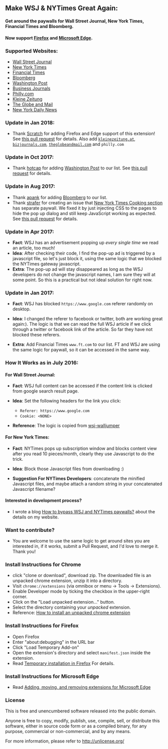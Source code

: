 
## Make WSJ & NYTimes Great Again:

#### Get around the paywalls for Wall Street Journal, New York Times, Financial Times and Bloomberg.
#### Now support [Firefox](#install-instructions-for-firefox) and [Microsoft Edge](#install-instructions-for-microsoft-edge).

### Supported Websites:
*   [Wall Street Journal](https://www.wsj.com/)
*   [New York Times](https://www.nytimes.com/)
*   [Financial Times](https://www.ft.com/)
*   [Bloomberg](https://www.bloomberg.com/)
*   [Washington Post](https://www.washingtonpost.com)
*   [Business Journals](https://www.bizjournals.com/)
*   [Philly.com](https://www.philly.com/)
*   [Kleine Zeitung](http://www.kleinezeitung.at/)
*   [The Globe and Mail](https://www.theglobeandmail.com/)
*   [New York Daily News](http://www.nydailynews.com/)

### Update in Jan 2018:
*   Thank [Scratch](https://github.com/Scrxtchy) for adding Firefox and Edge support of this extension! See [this pull request](https://github.com/njuljsong/wsjUnblock/pull/25) for details. Also add [`kleinezeitung.at`](https://github.com/njuljsong/wsjUnblock/pull/22), [`bizjournals.com`](https://github.com/njuljsong/wsjUnblock/pull/14), [`theglobeandmail.com`](https://github.com/njuljsong/wsjUnblock/pull/26) and `philly.com`

### Update in Oct 2017:
*	Thank [hotcap](https://github.com/hotcap) for adding [Washington Post](https://www.washingtonpost.com) to our list. See [this pull request](https://github.com/njuljsong/wsjUnblock/pull/7) for details.

### Update in Aug 2017:
*	Thank [apank](https://github.com/apank) for adding [Bloomberg](https://www.bloomberg.com/businessweek) to our list.
*	Thank [strafer](https://github.com/strafer) for creating an issue that [New York Times Cooking section](https://cooking.nytimes.com/) has separate paywall. We fixed it by just injecting CSS to the pages to hide the pop up dialog and still keep JavaScript working as expected. See [this pull request](https://github.com/njuljsong/wsjUnblock/pull/3) for details.

### Update in Apr 2017:
*	**Fact**: WSJ has an advertisement popping up *every single time* we read an article, too much!
*	**Idea**: After checking their code, I find the pop-up ad is triggered by a javascript file, so let's just block it, using the same logic that we blocked the NYTimes gateway javascript.
*	**Extra**: The pop-up ad will stay disappeared as long as the WSJ developers do not change the javascript names, I am sure they will at some point. So this is a practical but not ideal solution for right now.

### Update in Jan 2017:
*	**Fact**: WSJ has blocked `https://www.google.com` referer randomly on desktop.

*	**Idea**: I changed the referer to facebook or twitter, both are working great again:). The logic is that we can read the full WSJ article if we click through a twitter or facebook link of the article. So far they have not blocked these referers.

*	**Extra**: Add Financial Times `www.ft.com` to our list. FT and WSJ are using the same logic for paywall, so it can be accessed in the same way.

### How It Works as in July 2016:

#### For Wall Street Journal:
*  **Fact**: WSJ full content can be accessed if the content link is clicked from google search result page.

*  **Idea**: Set the following headers for the link you click:
	* `Referer: https://www.google.com`
	* `Cookie: <NONE>`

*  **Reference**: The logic is copied from [wsj-walljumper](https://github.com/hatboysam/wsj-walljumper)

#### For New York Times:
*  **Fact**: NYTimes pops up subscription window and blocks content view after you read 10 pieces/month, clearly they use Javascript to do the trick.

*  **Idea**:  Block those Javascript files from downloading :)

*  **Suggestion For NYTimes Developers**: concatenate the minified Javascript files, and maybe attach a random string in your concatenated Javascript filename?

#### Interested in development process?
*	I wrote a blog [How to bypass WSJ and NYTimes paywalls?](http://blog.jinsongli.com/) about the details on my website.

### Want to contribute?
*   You are welcome to use the same logic to get around sites you are interested in, if it works, submit a Pull Request, and I'd love to merge it. Thank you!

### Install Instructions for Chrome
*   click "clone or download", download zip. The downloaded file is an unpacked chrome extension, unzip it into a directory.
*   Visit `chrome://extensions` (via omnibox or menu -> Tools -> Extensions).
*   Enable Developer mode by ticking the checkbox in the upper-right corner.
*   Click on the "Load unpacked extension..." button.
*   Select the directory containing your *unpacked* extension.
*   Reference: [How to install an unpacked chrome extension](http://stackoverflow.com/questions/24577024/install-chrome-extension-not-in-the-store/24577660#24577660)

### Install Instructions for Firefox
*   Open Firefox
*   Enter "about:debugging" in the URL bar
*   Click "Load Temporary Add-on"
*   Open the extension's directory and select `manifest.json` inside the extension.
*   Read [Temporary installation in Firefox](https://developer.mozilla.org/en-US/Add-ons/WebExtensions/Temporary_Installation_in_Firefox) For details.

### Install Instructions for Microsoft Edge
*   Read [Adding, moving, and removing extensions for Microsoft Edge](https://docs.microsoft.com/en-us/microsoft-edge/extensions/guides/adding-and-removing-extensions)

### License
This is free and unencumbered software released into the public domain.

Anyone is free to copy, modify, publish, use, compile, sell, or
distribute this software, either in source code form or as a compiled
binary, for any purpose, commercial or non-commercial, and by any
means.

For more information, please refer to <http://unlicense.org/>
